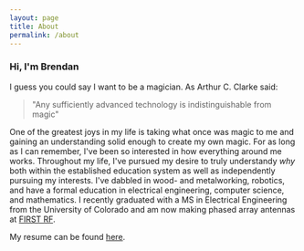 ```yaml
---
layout: page
title: About
permalink: /about
---
```


### Hi, I'm Brendan

I guess you could say I want to be a magician.
As Arthur C. Clarke said:

>"Any sufficiently advanced technology is indistinguishable from magic"

One of the greatest joys in my life is taking what once was magic to me and gaining an understanding solid enough to create my own magic.
For as long as I can remember, I've been so interested in how everything around me works.
Throughout my life, I've pursued my desire to truly understandy *why* both within the established education system as well as independently pursuing my interests.
I've dabbled in wood- and metalworking, robotics, and have a formal education in electrical engineering, computer science, and mathematics.
I recently graduated with a MS in Electrical Engineering from the University of Colorado and am now making phased array antennas at [FIRST RF](https://firstrf.com/).

My resume can be found [here]({{base-url}}/assets/resume.pdf).
